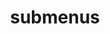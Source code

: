 ---
layout: page
title: submenus
nav: true
nav_order: false
dropdown: false
children: 
    - title: publications
      permalink: /publications/
    - title: divider
    - title: projects
      permalink: /projects/
---
